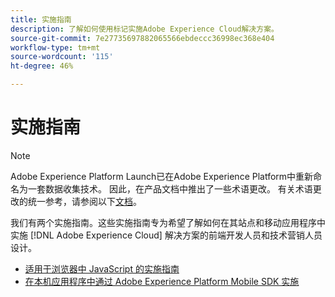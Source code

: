 ```yaml
---
title: 实施指南
description: 了解如何使用标记实施Adobe Experience Cloud解决方案。
source-git-commit: 7e27735697882065566ebdeccc36998ec368e404
workflow-type: tm+mt
source-wordcount: '115'
ht-degree: 46%

---
```


# 实施指南

>[!NOTE]
>
>Adobe Experience Platform Launch已在Adobe Experience Platform中重新命名为一套数据收集技术。 因此，在产品文档中推出了一些术语更改。 有关术语更改的统一参考，请参阅以下[文档](../term-updates.md)。

我们有两个实施指南。这些实施指南专为希望了解如何在其站点和移动应用程序中实施 [!DNL Adobe Experience Cloud] 解决方案的前端开发人员和技术营销人员设计。

* [适用于浏览器中 JavaScript 的实施指南](https://experienceleague.adobe.com/docs/experience-cloud/implementing-in-websites-with-launch/index.html)
* [在本机应用程序中通过 Adobe Experience Platform Mobile SDK 实施](https://aep-sdks.gitbook.io/docs/)
